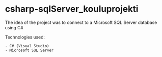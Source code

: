 # csharp-sqlServer_kouluprojekti

The idea of the project was to connect to a Microsoft SQL Server database using C#

Technologies used:

    - C# (Visual Studio)
    - Microsoft SQL Server
